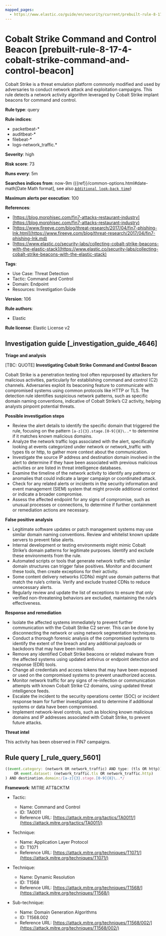 ```yaml
---
mapped_pages:
  - https://www.elastic.co/guide/en/security/current/prebuilt-rule-8-17-4-cobalt-strike-command-and-control-beacon.html
---
```


# Cobalt Strike Command and Control Beacon [prebuilt-rule-8-17-4-cobalt-strike-command-and-control-beacon]

Cobalt Strike is a threat emulation platform commonly modified and used by adversaries to conduct network attack and exploitation campaigns. This rule detects a network activity algorithm leveraged by Cobalt Strike implant beacons for command and control.

**Rule type**: query

**Rule indices**:

* packetbeat-*
* auditbeat-*
* filebeat-*
* logs-network_traffic.*

**Severity**: high

**Risk score**: 73

**Runs every**: 5m

**Searches indices from**: now-9m ({{ref}}/common-options.html#date-math[Date Math format], see also [`Additional look-back time`](docs-content://solutions/security/detect-and-alert/create-detection-rule.md#rule-schedule))

**Maximum alerts per execution**: 100

**References**:

* [https://blog.morphisec.com/fin7-attacks-restaurant-industry](https://blog.morphisec.com/fin7-attacks-restaurant-industry)
* [https://www.fireeye.com/blog/threat-research/2017/04/fin7-phishing-lnk.html](https://www.fireeye.com/blog/threat-research/2017/04/fin7-phishing-lnk.md)
* [https://www.elastic.co/security-labs/collecting-cobalt-strike-beacons-with-the-elastic-stack](https://www.elastic.co/security-labs/collecting-cobalt-strike-beacons-with-the-elastic-stack)

**Tags**:

* Use Case: Threat Detection
* Tactic: Command and Control
* Domain: Endpoint
* Resources: Investigation Guide

**Version**: 106

**Rule authors**:

* Elastic

**Rule license**: Elastic License v2

## Investigation guide [_investigation_guide_4646]

**Triage and analysis**

[TBC: QUOTE]
**Investigating Cobalt Strike Command and Control Beacon**

Cobalt Strike is a penetration testing tool often repurposed by attackers for malicious activities, particularly for establishing command and control (C2) channels. Adversaries exploit its beaconing feature to communicate with compromised systems using common protocols like HTTP or TLS. The detection rule identifies suspicious network patterns, such as specific domain naming conventions, indicative of Cobalt Strike’s C2 activity, helping analysts pinpoint potential threats.

**Possible investigation steps**

* Review the alert details to identify the specific domain that triggered the rule, focusing on the pattern `[a-z]{3}.stage.[0-9]{8}\..*` to determine if it matches known malicious domains.
* Analyze the network traffic logs associated with the alert, specifically looking at events categorized under network or network_traffic with types tls or http, to gather more context about the communication.
* Investigate the source IP address and destination domain involved in the alert to determine if they have been associated with previous malicious activities or are listed in threat intelligence databases.
* Examine the timeline of the network activity to identify any patterns or anomalies that could indicate a larger campaign or coordinated attack.
* Check for any related alerts or incidents in the security information and event management (SIEM) system that might provide additional context or indicate a broader compromise.
* Assess the affected endpoint for any signs of compromise, such as unusual processes or connections, to determine if further containment or remediation actions are necessary.

**False positive analysis**

* Legitimate software updates or patch management systems may use similar domain naming conventions. Review and whitelist known update servers to prevent false alerts.
* Internal development or testing environments might mimic Cobalt Strike’s domain patterns for legitimate purposes. Identify and exclude these environments from the rule.
* Automated scripts or tools that generate network traffic with similar domain structures can trigger false positives. Monitor and document these tools, then create exceptions for their activity.
* Some content delivery networks (CDNs) might use domain patterns that match the rule’s criteria. Verify and exclude trusted CDNs to reduce unnecessary alerts.
* Regularly review and update the list of exceptions to ensure that only verified non-threatening behaviors are excluded, maintaining the rule’s effectiveness.

**Response and remediation**

* Isolate the affected systems immediately to prevent further communication with the Cobalt Strike C2 server. This can be done by disconnecting the network or using network segmentation techniques.
* Conduct a thorough forensic analysis of the compromised systems to identify the extent of the breach and any additional payloads or backdoors that may have been installed.
* Remove any identified Cobalt Strike beacons or related malware from the affected systems using updated antivirus or endpoint detection and response (EDR) tools.
* Change all credentials and access tokens that may have been exposed or used on the compromised systems to prevent unauthorized access.
* Monitor network traffic for any signs of re-infection or communication attempts with known Cobalt Strike C2 domains, using updated threat intelligence feeds.
* Escalate the incident to the security operations center (SOC) or incident response team for further investigation and to determine if additional systems or data have been compromised.
* Implement network-level controls, such as blocking known malicious domains and IP addresses associated with Cobalt Strike, to prevent future attacks.

**Threat intel**

This activity has been observed in FIN7 campaigns.


## Rule query [_rule_query_5601]

```js
((event.category: (network OR network_traffic) AND type: (tls OR http))
    OR event.dataset: (network_traffic.tls OR network_traffic.http)
) AND destination.domain:/[a-z]{3}.stage.[0-9]{8}\..*/
```

**Framework**: MITRE ATT&CKTM

* Tactic:

    * Name: Command and Control
    * ID: TA0011
    * Reference URL: [https://attack.mitre.org/tactics/TA0011/](https://attack.mitre.org/tactics/TA0011/)

* Technique:

    * Name: Application Layer Protocol
    * ID: T1071
    * Reference URL: [https://attack.mitre.org/techniques/T1071/](https://attack.mitre.org/techniques/T1071/)

* Technique:

    * Name: Dynamic Resolution
    * ID: T1568
    * Reference URL: [https://attack.mitre.org/techniques/T1568/](https://attack.mitre.org/techniques/T1568/)

* Sub-technique:

    * Name: Domain Generation Algorithms
    * ID: T1568.002
    * Reference URL: [https://attack.mitre.org/techniques/T1568/002/](https://attack.mitre.org/techniques/T1568/002/)




